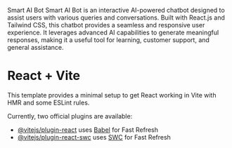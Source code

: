 Smart AI Bot
Smart AI Bot is an interactive AI-powered chatbot designed to assist users with various queries and conversations. Built with React.js and Tailwind CSS, this chatbot provides a seamless and responsive user experience. It leverages advanced AI capabilities to generate meaningful responses, making it a useful tool for learning, customer support, and general assistance.




# React + Vite

This template provides a minimal setup to get React working in Vite with HMR and some ESLint rules.

Currently, two official plugins are available:

- [@vitejs/plugin-react](https://github.com/vitejs/vite-plugin-react/blob/main/packages/plugin-react/README.md) uses [Babel](https://babeljs.io/) for Fast Refresh
- [@vitejs/plugin-react-swc](https://github.com/vitejs/vite-plugin-react-swc) uses [SWC](https://swc.rs/) for Fast Refresh
